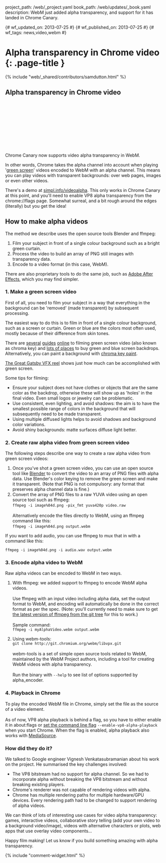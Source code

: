 project_path: /web/_project.yaml
book_path: /web/updates/_book.yaml
description: WebM just added alpha transparency, and support for it has landed in Chrome Canary.

{# wf_updated_on: 2013-07-25 #}
{# wf_published_on: 2013-07-25 #}
{# wf_tags: news,video,webm #}

# Alpha transparency in Chrome video {: .page-title }

{% include "web/_shared/contributors/samdutton.html" %}


## Alpha transparency in Chrome video

<div class="video-wrapper">
  <iframe class="devsite-embedded-youtube-video" data-video-id="LIH_myX3Zp0"
          data-autohide="1" data-showinfo="0" frameborder="0" allowfullscreen>
  </iframe>
</div>

Chrome Canary now supports video alpha transparency in WebM.

In other words, Chrome takes the alpha channel into account when playing '[green
screen](https://en.wikipedia.org/wiki/Chroma_key)' videos encoded to WebM with
an alpha channel. This means you can play videos with transparent backgrounds: over web pages, images or even other videos.

There's a demo at
[simpl.info/videoalpha](https://simpl.info/videoalpha). This only works in Chrome Canary at this point, and you'll need to enable VP8 alpha transparency from the chrome://flags page. Somewhat surreal, and a bit rough around the edges (literally) but you get the idea!

## How to make alpha videos

The method we describe uses the open source tools Blender and ffmpeg:

1. Film your subject in front of a single colour background such as a bright
   green curtain.
2. Process the video to build an array of PNG still images with transparency
   data.
3. Encode to a video format (in this case, WebM).

There are
also proprietary tools to do the same job, such as [Adobe After
Effects](http://www.adobe.com/products/aftereffects.html), which you may find
simpler.

### 1. Make a green screen video

First of all, you need to film your subject in a way that everything in the
background can be 'removed' (made transparent) by subsequent processing.

The easiest way to do this is to film in front of a single colour background,
such as a screen or curtain. Green or blue are the colors most often used, mostly because of their difference from skin tones.

There are [several](http://www.youtube.com/watch?v=M_WdLkaOUic) [guides](https://en.wikipedia.org/wiki/Chroma_key#Process) [online](http://www.youtube.com/watch?v=q3PZO_lCBkw) to filming green screen video (also known as
chroma key) and [lots of
places](https://www.google.com/search?tbm=shop&q=chromakey) to buy green and
blue screen backdrops. Alternatively, you can paint a background with [chroma
key paint](https://www.google.com/search?tbm=shop&q=chroma+key+paint).

[The Great Gatsby VFX reel](http://vimeo.com/68451324) shows just how much can be accomplished with green screen.

Some tips for filming:

* Ensure your subject does not have clothes or objects that are the same color
  as the backdrop, otherwise these will show up as 'holes' in the final video. Even small logos or jewelry can be problematic.
* Use consistent, even lighting, and avoid shadows: the aim is to have the
  smallest possible range of colors in the background that will subsequently
  need to be made transparent.
* Using multiple diffused lights helps to avoid shadows and background color
  variations.
* Avoid shiny backgrounds: matte surfaces diffuse light better.

### 2. Create raw alpha video from green screen video

The following steps describe one way to create a raw alpha video from green screen videos:

1. Once you've shot a green screen video, you can use an open source tool like [Blender](http://www.blender.org/download/get-blender) to convert the video
   to an array of PNG files with alpha data. Use Blender's color keying to
   remove the green screen and make it transparent. (Note that PNG is not
   compulsory: any format that preserves alpha channel data is fine.)
2. Convert the array of PNG files to a raw YUVA video using an open source tool
   such as ffmpeg:
   <br/>
   `ffmpeg -i image%04d.png -pix_fmt yuva420p video.raw`<br/>
   <br/>
   Alternatively encode the files directly to WebM, using an ffmpeg command
   like this:
   <br/>
  `ffmpeg -i image%04d.png output.webm`

If you want to add audio, you can use ffmpeg to mux that in with a command like
this:

`ffmpeg -i image%04d.png -i audio.wav output.webm`

### 3. Encode alpha video to WebM

Raw alpha videos can be encoded to WebM in two ways.

1. With ffmpeg: we added support to ffmpeg to encode WebM alpha videos.<br/>
   <br/>
   Use ffmpeg with an input video including alpha data, set the output format to
   WebM, and encoding will automatically be done in the correct format as per
   the spec. (Note: you'll currently need to make sure to get [the latest
   version of ffmpeg from the git tree](https://github.com/FFmpeg/FFmpeg) for
   this to work.)<br/>
   <br/>
   Sample command:
   <br/>
   `ffmpeg -i myAlphaVideo.webm output.webm`

2. Using webm-tools:
   <br/>
   `git clone http://git.chromium.org/webm/libvpx.git`<br/>
   <br/>
   webm-tools is a set of simple open source tools related to WebM, maintained by the WebM Project authors, including a tool for creating WebM videos with alpha transparency.<br/>
   <br/>
   Run the binary with `--help` to see list of options supported by alpha_encoder.

### 4. Playback in Chrome

To play the encoded WebM file in Chrome, simply set the file as the source of a
video element. <br/>
<br/>
As of now, VP8 alpha playback is behind a flag, so you have to either enable it
in about:flags or [set the command line
flag](http://www.chromium.org/developers/how-tos/run-chromium-with-flags)
`--enable-vp8-alpha-playback` when you start Chrome. When the flag is enabled,
alpha playback also works with
[MediaSource](http://updates.html5rocks.com/2011/11/Stream-video-using-the-MediaSource-API).

### How did they do it?

We talked to Google engineer Vignesh Venkatasubramanian about his work on the
project. He summarised the key challenges involved:

* The VP8 bitstream had no support for alpha channel. So we had to incorporate
  alpha without breaking the VP8 bitstream and without breaking existing
  players.
* Chrome's renderer was not capable of rendering videos with alpha.
* Chrome has multiple rendering paths for multiple hardware/GPU devices. Every
  rendering path had to be changed to support rendering of alpha videos.

We can think of lots of interesting use cases for video alpha transparency:
games, interactive videos, collaborative story telling (add your own video to a
background video/image), videos with alternative characters or plots, web apps
that use overlay video components...

Happy film making! Let us know if you build something amazing with alpha transparency.


{% include "comment-widget.html" %}
